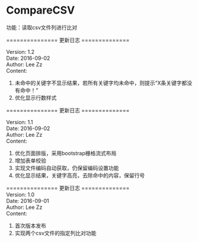 # CompareCSV
功能：读取csv文件列进行比对

=============== 更新日志 ==============

Version: 1.2  
Date: 2016-09-02  
Author: Lee Zz  
Content:  
  1. 未命中的关键字不显示结果，若所有关键字均未命中，则提示“X条关键字都没有命中！”
  2. 优化显示行数样式  



=============== 更新日志 ==============  

Version: 1.1  
Date: 2016-09-02  
Author: Lee Zz  
Content:  
  1. 优化页面排版，采用bootstrap栅格流式布局  
  2. 增加表单校验  
  3. 实现文件编码自动获取，仍保留编码设置功能  
  4. 优化显示结果，关键字高亮，去除命中的内容，保留行号  



=============== 更新日志 ==============  
Version: 1.0  
Date: 2016-09-01  
Author: Lee Zz  
Content:  
  1. 首次版本发布  
  2. 实现两个csv文件的指定列比对功能  
